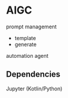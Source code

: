 # AIGC

prompt management

- template
- generate

automation agent

## Dependencies

Jupyter (Kotlin/Python)